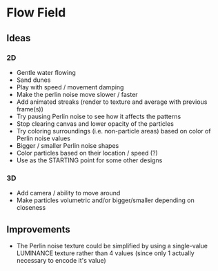 # Flow Field

## Ideas

### 2D
- Gentle water flowing
- Sand dunes
- Play with speed / movement damping
- Make the perlin noise move slower / faster
- Add animated streaks (render to texture and average with previous frame(s))
- Try pausing Perlin noise to see how it affects the patterns
- Stop clearing canvas and lower opacity of the particles
- Try coloring surroundings (i.e. non-particle areas) based on color of Perlin noise values
- Bigger / smaller Perlin noise shapes
- Color particles based on their location / speed (?)
- Use as the STARTING point for some other designs

### 3D
- Add camera / ability to move around
- Make particles volumetric and/or bigger/smaller depending on closeness

## Improvements

- The Perlin noise texture could be simplified by using a single-value LUMINANCE texture rather than 4 values (since only 1 actually necessary to encode it's value)
